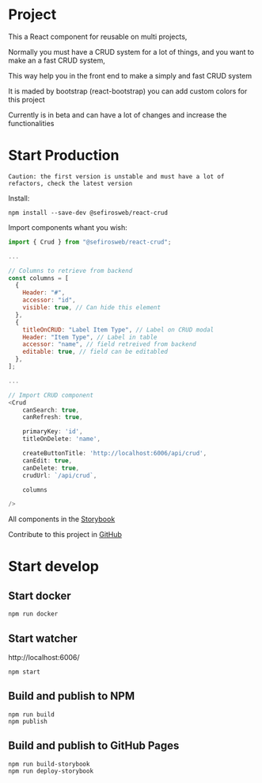# Project

This a React component for reusable on multi projects,

Normally you must have a CRUD system for a lot of things, and you want to make an a fast CRUD system,

This way help you in the front end to make a simply and fast CRUD system

It is maded by bootstrap (react-bootstrap) you can add custom colors for this project

Currently is in beta and can have a lot of changes and increase the functionalities

# Start Production

```
Caution: the first version is unstable and must have a lot of refactors, check the latest version
```

Install:

```
npm install --save-dev @sefirosweb/react-crud
```

Import components whant you wish:

```js
import { Crud } from "@sefirosweb/react-crud";

...

// Columns to retrieve from backend
const columns = [
  {
    Header: "#",
    accessor: "id",
    visible: true, // Can hide this element
  },
  {
    titleOnCRUD: "Label Item Type", // Label on CRUD modal
    Header: "Item Type", // Label in table
    accessor: "name", // field retreived from backend
    editable: true, // field can be editabled
  },
];

...

// Import CRUD component
<Crud
    canSearch: true,
    canRefresh: true,

    primaryKey: 'id',
    titleOnDelete: 'name',

    createButtonTitle: 'http://localhost:6006/api/crud',
    canEdit: true,
    canDelete: true,
    crudUrl: `/api/crud`,

    columns

/>
```

All components in the [Storybook](https://storybook.sefirosweb.es)

Contribute to this project in [GitHub](https://github.com/sefirosweb/react-crud)

# Start develop

## Start docker

```
npm run docker
```

## Start watcher

http://localhost:6006/

```
npm start
```

## Build and publish to NPM

```
npm run build
npm publish
```

## Build and publish to GitHub Pages

```
npm run build-storybook
npm run deploy-storybook
```
